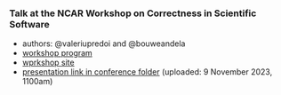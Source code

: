 ### Talk at the NCAR Workshop on Correctness in Scientific Software

- authors: @valeriupredoi and @bouweandela
- [workshop program](https://ncar.github.io/correctness-workshop/assets/ws_agenda.pdf)
- [wprkshop site](https://ncar.github.io/correctness-workshop/)
- [presentation link in conference folder](https://drive.google.com/drive/folders/1uolILTtB_ycyl44NvPuChyhDW4WP70zg) (uploaded: 9 November 2023, 1100am)
